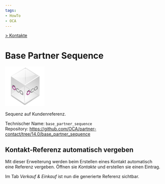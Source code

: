 ```yaml
---
tags:
- HowTo
- OCA
---
```

[> Kontakte](Kontakte.md)
# Base Partner Sequence
![icon_oca_app](assets/icon_oca_app.png)

Sequenz auf Kundenreferenz.

Technischer Name: `base_partner_sequence`\
Repository: <https://github.com/OCA/partner-contact/tree/14.0/base_partner_sequence>

## Kontakt-Referenz automatisch vergeben

Mit dieser Erweiterung werden beim Erstellen eines Kontakt automatisch eine Referenz vergeben. Öffnen sie *Kontakte* und erstellen sie einen Eintrag.

Im Tab *Verkauf & Einkauf* ist nun die generierte Referenz sichtbar.